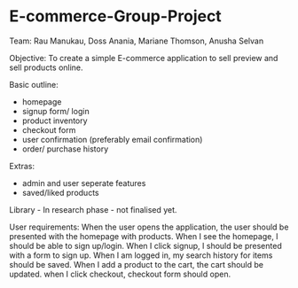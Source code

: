 # E-commerce-Group-Project

Team: Rau Manukau, Doss Anania, Mariane Thomson, Anusha Selvan

Objective:
To create a simple E-commerce application to sell preview and sell products online.

    
Basic outline:
- homepage
- signup form/ login
- product inventory
- checkout form
- user confirmation (preferably email confirmation)
- order/ purchase history

Extras:
- admin and user seperate features
- saved/liked products


Library - In research phase - not finalised yet.


User requirements:
When the user opens the application,
the user should be presented with the homepage with products.
When I see the homepage,
I should be able to sign up/login.
When I click signup,
I should be presented with a form to sign up.
When I am logged in,
my search history for items should be saved.
When I add a product to the cart,
the cart should be updated.
when I click checkout,
checkout form should open.